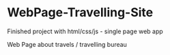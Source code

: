 # WebPage-Travelling-Site
Finished project with html/css/js - single page web app

Web Page about travels / travelling bureau
